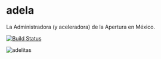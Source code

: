 adela
=====

La Administradora (y aceleradora) de la Apertura en México.

[![Build Status](https://travis-ci.org/mxabierto/adela.png)](https://travis-ci.org/mxabierto/adela)

![adelitas](http://culturacolectiva.com/wp-content/uploads/2013/10/adelitas.gif)
